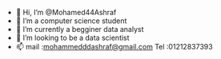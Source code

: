 - 👋 Hi, I’m @Mohamed44Ashraf
- 👀 I’m a computer science student
- 🌱 I’m currently a begginer data analyst
- 💞️ I’m looking to be a data scientist
- 📫 mail :mohammedddashraf@gmail.com
       Tel   :01212837393
<!---
Mohamed44Ashraf/Mohamed44Ashraf is a ✨ special ✨ repository because its `README.md` (this file) appears on your GitHub profile.
You can click the Preview link to take a look at your changes.
--->
